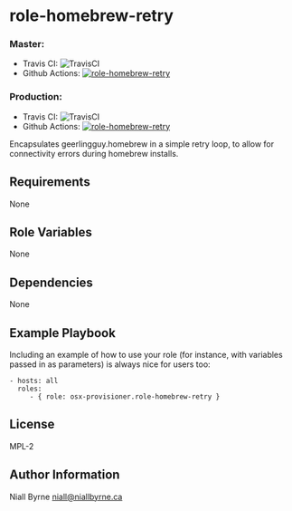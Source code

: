 # role-homebrew-retry

### Master:
- Travis CI: ![TravisCI](https://travis-ci.com/osx-provisioner/role-homebrew-retry.svg?branch=master)
- Github Actions: [![role-homebrew-retry](https://github.com/osx-provisioner/role-homebrew-retry/actions/workflows/push.yml/badge.svg?branch=master)](https://github.com/osx-provisioner/role-homebrew-retry/actions/workflows/push.yml)

### Production:
- Travis CI: ![TravisCI](https://travis-ci.com/osx-provisioner/role-homebrew-retry.svg?branch=production)
- Github Actions: [![role-homebrew-retry](https://github.com/osx-provisioner/role-homebrew-retry/actions/workflows/push.yml/badge.svg?branch=production)](https://github.com/osx-provisioner/role-homebrew-retry/actions/workflows/push.yml)

Encapsulates geerlingguy.homebrew in a simple retry loop, to allow for connectivity errors during homebrew installs.

Requirements
------------

None


Role Variables
--------------

None   

Dependencies
------------

None

Example Playbook
----------------

Including an example of how to use your role (for instance, with variables passed in as parameters) is always nice for users too:

    - hosts: all
      roles:
         - { role: osx-provisioner.role-homebrew-retry }

License
-------

MPL-2

Author Information
------------------

Niall Byrne <niall@niallbyrne.ca>
